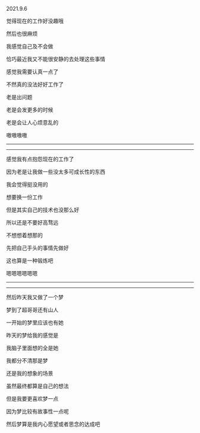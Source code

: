2021.9.6

觉得现在的工作好没趣哦

然后也很麻烦

我感觉自己及不会做

恰巧最近我又不能很安静的去处理这些事情

感觉我需要认真一点了

不然真的没法好好工作了

老是出问题

老是会发更多的时候

老是会让人心烦意乱的

嗷嗷嗷嗷

--------

---------------

感觉我有点抱怨现在的工作了

因为老是让我做一些没太多可成长性的东西

我会觉得挺没用的

想要换一份工作

但是其实自己的技术也没那么好

所以还是不要好高骛远

不想想着想那的

先把自己手头的事情先做好

这也算是一种锻炼吧

嗯嗯嗯嗯嗯嗯

-----------

------------

然后昨天我又做了一个梦

梦到了超哥哥还有山人

一开始的梦里应该也有她

昨天的梦给我的感觉是

我脑子里面想的全是她

我都分不清那是梦

还是我的想象的场景

虽然最终都算是自己的想法

但是我要更喜欢梦一点

因为梦比较有故事性一点呢

然后梦算是我内心愿望或者思念的达成吧

